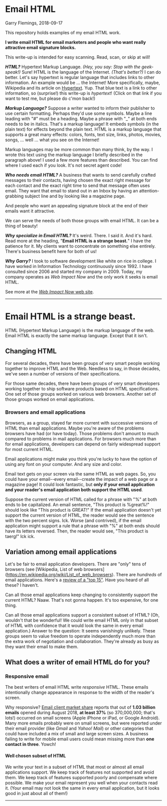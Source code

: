 # Email HTML
Garry Flemings, 2018-09-17

This repository holds examples of my email HTML work.

**I write email HTML for email marketers and
people who want really attractive email signature blocks.**

This write-up is intended for easy scanning. Read, scan, or skip at will!


___HTML?___ Hypertext Markup Language.
_(Hey, you say: Stop with the geek-speak!)_
Sure! HTML is the language of the Internet.
_(That's better?)_
I can do better. Let's say hypertext is regular language that
includes links to other information.
An example would be ... the Internet! More specifically, maybe, Wikipedia and
its article on [Hypertext](https://en.wikipedia.org/wiki/Hypertext).
Yup. That blue text is a link to other information, 
so (surprise!) this write-up is _hypertext_!
(Click on that link if you want to test me, but please do c'mon back!)


___Markup Language?___ Suppose a writer wanted to inform
their publisher to use certain formatting.
Perhaps they'd use some symbols.
Maybe a line leading with "#" must be a heading.
Maybe a phrase with "_" at both ends needs to be in italics.
That's a markup language!
It embeds symbols (in the plain text) for effects beyond the plain text.
HTML is a markup language that supports a great many effects:
colors, fonts, text size, links, photos, movies, songs, ... well ... 
what you see on the Internet!

Markup languages may be more common than many think, by the way.
I wrote this text using the markup language I briefly described 
in the paragraph above!
I used a few more features than described.
You can find where I used each if you look.
It's not secret agent code!


___Who needs email HTML?___
A business that wants to send carefully crafted messages
to their contacts,
having chosen the exact right message for each contact and
the exact right time to send that message often uses email.
They want that email to stand out in an Inbox
by having an attention-grabbing subject line and
by looking like a magazine page.

And people who want an appealing signature block at the end
of their emails want it attractive.

We can serve the needs of both those groups with email HTML.
It can be a thing of beauty!


___Why specialize in Email HTML?___
It's weird. There. I said it. And it's hard.
Read more at the heading, "__Email HTML is a strange beast.__"
I have the patience for it.
My clients want to concentrate on something else entirely.
There's business benefit here for both of us!


___Why Garry?___
I took to software development like white on rice in college.
I have worked in Information Technology continuously since 1992.
I have consulted since 2006 and started my company in 2009.
Today, my company operates as _Web Impact Now_ and
the only work it seeks is email HTML.

See more at the [*Web Impact Now* web site](https://www.WebImpactNow.com).

---

# Email HTML is a strange beast.
HTML (Hypertext Markup Language) is the markup language of the web.
Email HTML is exactly the same markup language.
Except that it isn't.



## Changing HTML

For several decades, there have been groups of very smart people
working together to improve HTML and the Web.
Needless to say, in those decades, we've seen a number of versions
of their specifications.

For those same decades, there have been groups of very smart developers
working together to ship software products based on HTML specifications.
One set of those groups worked on various web browsers.
Another set of those groups worked on email applications.


### Browsers and email applications

Browsers, as a group, stayed far more current with successive versions
of HTML than email applications.
Maybe you're aware of the problems browsers have had (or have today).
Those problems don't amount to much compared
to problems in mail applications.
For browsers much more than for email applications, developers can
depend on fairly widespread support for most current HTML.

Email applications might make you think you're lucky to have the
option of using any font on your computer. And any size and color.

Email text gets on your screen via the same HTML as web pages.
So, you could have your email--every email--create the impact
of a web page or a magazine page!
It could look fantastic, but __only if your email application
and your reader's email application both support the HTML used__.

Suppose the current version of HTML called for a phrase with "%" at both ends
to be capitalized.
An email sentence, "This product is %great%!"
should look like "This product is GREAT!"
If the email application doesn't yet support the current version of HTML,
the reader would see the sentence with the two percent signs. Ick.
Worse (and contrived), if the email application might support a rule 
that a phrase with "%" at both ends should have its letters reversed.
Then, the reader would see, "This product is taerg!" Ick ick.

## Variation among email applications

Let's be fair to email application developers.
There are "only" tens of browsers (see [Wikipedia, List of web browsers]
(https://en.wikipedia.org/wiki/List_of_web_browsers).
There are _hundreds_ of email applications. Here's a [review of a "top 15"](
https://www.tomsguide.com/us/pictures-story/685-best-email-apps.html).
Have you heard of all these? I haven't.

Can all those email applications keep changing to consistently support
the current HTML? Naaw. That's not gonna happen. It's too expensive,
for one thing.

Can all those email applications support a consistent subset of HTML?
(Oh, wouldn't that be wonderful! We could write email HTML only
in that subset of HTML with confidence that it would look the same
in every email application.) Answer to the question: It seems
vanishingly unlikely. These groups seem to value freedom
to operate independently much more than the extra work of
negotiation and collaboration.
They're already as busy as they want their email to make them.

## What does a writer of email HTML do for you?

### Responsive email

The best writers of email HTML write _responsive_ HTML.
These emails intentionally change appearance in response to
the width of the reader's screen.

Why responsive? [Email client market share](https://emailclientmarketshare.com/)
reports that out of __1.03 billion emails__ opened during August 2018,
__at least 37%__ (so 370,000,000; that's lots!) occurred on small screens
(Apple iPhone or iPad, or Google Android).
Many more emails probably were on small screens, but were reported under their
email provider (like _Gmail_ and _Yahoo! Mail_) or other categories that
could have included a mix of small and large screen sizes.
A business failing to write for mobile email users could mean
missing more than __one contact in three__. Yowch!

#### Well chosen subset of HTML

We write your text in a subset of HTML that most or almost all
email applications support.
We keep track of features not supported and avoid them.
We keep track of features supported poorly and
compensate where possible.
We make your email represent you well when your contacts read it.
(Your email may not look the same in every email
application, but it looks good in just about all of them!)

---
